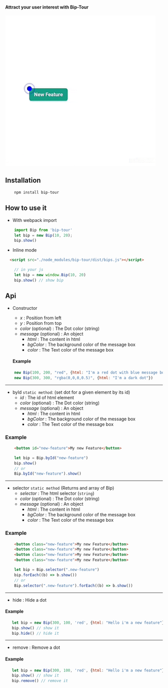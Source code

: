 #### Attract your user interest with Bip-Tour
<div style="text-algin: center;"> <img src="./src/docs/ezgif-1-b8fa1a694791.gif" /> </div>

## Installation 
```bash
    npm install bip-tour
```

## How to use it

- With webpack import
```js
    import Bip from 'bip-tour'
    let bip = new Bip(10, 20);
    bip.show()
```
- Inline mode
```html
  <script src="./node_modules/bip-tour/dist/bips.js"></script>
```
```js
    // in your js
    let bip = new window.Bip(10, 20)
    bip.show() // show bip 
```

## Api
- Constructor
    - *x* : Position from left
    - *y* : Position from top
    - *color* (optional) : The Dot color (string)  
    - *message* (optional) : An object 
        - *html* : The content in html
        - *bgColor* : The background color of the message box
        - *color* : The Text color of the message box  
         
    
   #### Example
```js
    new Bip(100, 200, "red", {html: "I'm a red dot with blue message box", bgColor: "blue", color: "white"})
    new Bip(300, 300, "rgba(0,0,0,0.5)", {html: "I'm a dark dot"})
```
---
- byId `static method`: (set dot for a given element by its id)
   - *id* : The id of html element
   - *color* (optional) : The Dot color (string)  
   - *message* (optional) : An object 
        - *html* : The content in html
        - *bgColor* : The background color of the message box
        - *color* : The Text color of the message box  
      
 ### Example  
```html
    <button id="new-feature">My new Feature</button>
```
```js
    let bip = Bip.byId("new-feature")
    bip.show()
    // or
    Bip.byId("new-feature").show()
```
---
- selector `static method` (Returns and array of Bip)
    - *selector* : The html selector (`string`)
    - *color* (optional) : The Dot color (string)  
    - *message* (optional) : An object 
        - *html* : The content in html
        - *bgColor* : The background color of the message box
        - *color* : The Text color of the message box  
     
 ### Example  
```html
    <button class="new-feature">My new Feature</button>
    <button class="new-feature">My new Feature</button>
    <button class="new-feature">My new Feature</button>
    <button class="new-feature">My new Feature</button>
```
```js
    let bip = Bip.selector(".new-feature")
    bip.forEach((b) => b.show())
    // or
    Bip.selector(".new-feature").forEach((b) => b.show())
```
---
- hide : Hide a dot
 #### Example 
 ```js
    let bip = new Bip(300, 100, 'red', {html: "Hello i'm a new feature"})
    bip.show() // show it
    bip.hide() // hide it
```     

---
- remove : Remove a dot
#### Example 
 ```js
    let bip = new Bip(300, 100, 'red', {html: "Hello i'm a new feature"})
    bip.show() // show it
    bip.remove() // remove it
```     